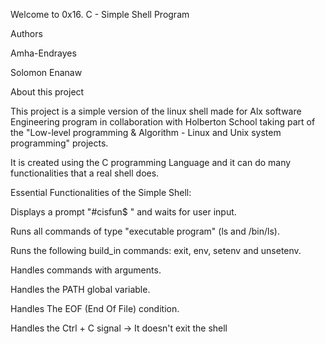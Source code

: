 Welcome to  0x16. C - Simple Shell Program

Authors

Amha-Endrayes

Solomon Enanaw


About this project

This project is a simple version of the linux shell made for  Alx software Engineering program in collaboration with Holberton School taking part of the "Low-level programming & Algorithm - Linux and Unix system programming" projects.

It is created using the C programming Language and it can do many functionalities that a real shell does.

Essential Functionalities of the Simple Shell:


Displays a prompt "#cisfun$ " and waits for user input.

Runs all commands of type "executable program" (ls and /bin/ls).

Runs the following build_in commands: exit, env, setenv and unsetenv.

Handles commands with arguments.

Handles the PATH global variable.

Handles The EOF (End Of File) condition.

Handles the Ctrl + C signal -> It doesn't exit the shell
